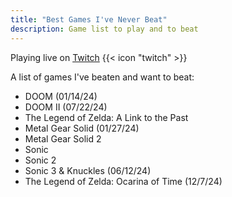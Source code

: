 ```yaml
---
title: "Best Games I've Never Beat"
description: Game list to play and to beat
---
```

Playing live on [Twitch](https://www.twitch.tv/kilobytekeith) {{< icon "twitch" >}}

A list of games I've beaten and want to beat:

- DOOM (01/14/24)
- DOOM II (07/22/24)
- The Legend of Zelda: A Link to the Past
- Metal Gear Solid (01/27/24)
- Metal Gear Solid 2
- Sonic
- Sonic 2
- Sonic 3 & Knuckles (06/12/24)
- The Legend of Zelda: Ocarina of Time (12/7/24)
